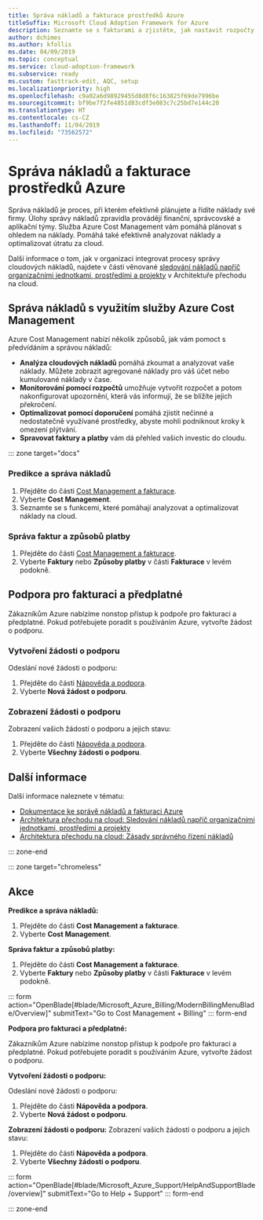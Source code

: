 ```yaml
---
title: Správa nákladů a fakturace prostředků Azure
titleSuffix: Microsoft Cloud Adoption Framework for Azure
description: Seznamte se s fakturami a zjistěte, jak nastavit rozpočty a platby za prostředky Azure.
author: dchimes
ms.author: kfollis
ms.date: 04/09/2019
ms.topic: conceptual
ms.service: cloud-adoption-framework
ms.subservice: ready
ms.custom: fasttrack-edit, AQC, setup
ms.localizationpriority: high
ms.openlocfilehash: c9a02a6d98929455d8d8f6c163825f69de7996be
ms.sourcegitcommit: bf9be7f2fe4851d83cdf3e083c7c25bd7e144c20
ms.translationtype: HT
ms.contentlocale: cs-CZ
ms.lasthandoff: 11/04/2019
ms.locfileid: "73562572"
---
```

# <a name="manage-costs-and-billing-for-your-azure-resources"></a>Správa nákladů a fakturace prostředků Azure

Správa nákladů je proces, při kterém efektivně plánujete a řídíte náklady své firmy. Úlohy správy nákladů zpravidla provádějí finanční, správcovské a aplikační týmy. Služba Azure Cost Management vám pomáhá plánovat s ohledem na náklady. Pomáhá také efektivně analyzovat náklady a optimalizovat útratu za cloud.

Další informace o tom, jak v organizaci integrovat procesy správy cloudových nákladů, najdete v části věnované [sledování nákladů napříč organizačními jednotkami, prostředími a projekty](../azure-best-practices/track-costs.md) v Architektuře přechodu na cloud.

## <a name="manage-your-costs-with-azure-cost-management"></a>Správa nákladů s využitím služby Azure Cost Management

Azure Cost Management nabízí několik způsobů, jak vám pomoct s předvídáním a správou nákladů:

- **Analýza cloudových nákladů** pomáhá zkoumat a analyzovat vaše náklady. Můžete zobrazit agregované náklady pro váš účet nebo kumulované náklady v čase.
- **Monitorování pomocí rozpočtů** umožňuje vytvořit rozpočet a potom nakonfigurovat upozornění, která vás informují, že se blížíte jejich překročení.
- **Optimalizovat pomocí doporučení** pomáhá zjistit nečinné a nedostatečně využívané prostředky, abyste mohli podniknout kroky k omezení plýtvání.
- **Spravovat faktury a platby** vám dá přehled vašich investic do cloudu.

::: zone target="docs"

### <a name="predict-and-manage-costs"></a>Predikce a správa nákladů

1. Přejděte do části [Cost Management a fakturace](https://portal.azure.com/#blade/Microsoft_Azure_Billing/ModernBillingMenuBlade/Overview).
1. Vyberte **Cost Management**.
1. Seznamte se s funkcemi, které pomáhají analyzovat a optimalizovat náklady na cloud.

### <a name="manage-invoices-and-payment-methods"></a>Správa faktur a způsobů platby

1. Přejděte do části [Cost Management a fakturace](https://portal.azure.com/#blade/Microsoft_Azure_Billing/ModernBillingMenuBlade/Overview).
1. Vyberte **Faktury** nebo **Způsoby platby** v části **Fakturace** v levém podokně.

## <a name="billing-and-subscription-support"></a>Podpora pro fakturaci a předplatné

Zákazníkům Azure nabízíme nonstop přístup k podpoře pro fakturaci a předplatné. Pokud potřebujete poradit s používáním Azure, vytvořte žádost o podporu.

### <a name="create-a-support-request"></a>Vytvoření žádosti o podporu

Odeslání nové žádosti o podporu:

1. Přejděte do části [Nápověda a podpora](https://portal.azure.com/#blade/Microsoft_Azure_Support/HelpAndSupportBlade/overview).
1. Vyberte **Nová žádost o podporu**.

### <a name="view-a-support-request"></a>Zobrazení žádosti o podporu

Zobrazení vašich žádostí o podporu a jejich stavu:

1. Přejděte do části [Nápověda a podpora](https://portal.azure.com/#blade/Microsoft_Azure_Support/HelpAndSupportBlade/overview).
1. Vyberte **Všechny žádosti o podporu**.

## <a name="learn-more"></a>Další informace

Další informace naleznete v tématu:

- [Dokumentace ke správě nákladů a fakturaci Azure](https://docs.microsoft.com/azure/billing)
- [Architektura přechodu na cloud: Sledování nákladů napříč organizačními jednotkami, prostředími a projekty](../azure-best-practices/track-costs.md)
- [Architektura přechodu na cloud: Zásady správného řízení nákladů](../../govern/cost-management/index.md)

::: zone-end

::: zone target="chromeless"

## <a name="actions"></a>Akce

**Predikce a správa nákladů:**

1. Přejděte do části **Cost Management a fakturace**.
1. Vyberte **Cost Management**.

**Správa faktur a způsobů platby:**

1. Přejděte do části **Cost Management a fakturace**.
1. Vyberte **Faktury** nebo **Způsoby platby** v části **Fakturace** v levém podokně.

::: form action="OpenBlade[#blade/Microsoft_Azure_Billing/ModernBillingMenuBlade/Overview]" submitText="Go to Cost Management + Billing" ::: form-end

**Podpora pro fakturaci a předplatné:**

Zákazníkům Azure nabízíme nonstop přístup k podpoře pro fakturaci a předplatné. Pokud potřebujete poradit s používáním Azure, vytvořte žádost o podporu.

**Vytvoření žádosti o podporu:**

Odeslání nové žádosti o podporu:

1. Přejděte do části **Nápověda a podpora**.
2. Vyberte **Nová žádost o podporu**.

**Zobrazení žádosti o podporu:** Zobrazení vašich žádostí o podporu a jejich stavu:

1. Přejděte do části **Nápověda a podpora**.
2. Vyberte **Všechny žádosti o podporu**.

::: form action="OpenBlade[#blade/Microsoft_Azure_Support/HelpAndSupportBlade/overview]" submitText="Go to Help + Support" ::: form-end

::: zone-end

